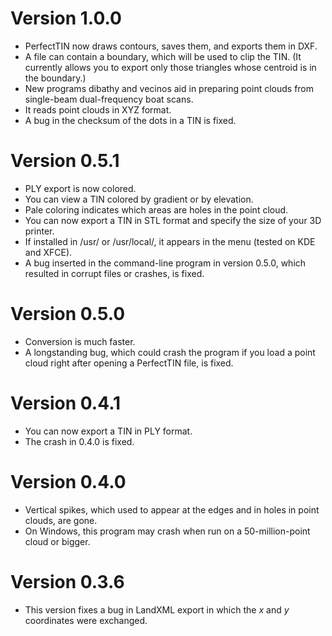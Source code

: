 # Version 1.0.0
- PerfectTIN now draws contours, saves them, and exports them in DXF.
- A file can contain a boundary, which will be used to clip the TIN. (It currently allows you to export only those triangles whose centroid is in the boundary.)
- New programs dibathy and vecinos aid in preparing point clouds from single-beam dual-frequency boat scans.
- It reads point clouds in XYZ format.
- A bug in the checksum of the dots in a TIN is fixed.

# Version 0.5.1
- PLY export is now colored.
- You can view a TIN colored by gradient or by elevation.
- Pale coloring indicates which areas are holes in the point cloud.
- You can now export a TIN in STL format and specify the size of your 3D printer.
- If installed in /usr/ or /usr/local/, it appears in the menu (tested on KDE and XFCE).
- A bug inserted in the command-line program in version 0.5.0, which resulted in corrupt files or crashes, is fixed.

# Version 0.5.0
- Conversion is much faster.
- A longstanding bug, which could crash the program if you load a point cloud right after opening a PerfectTIN file, is fixed.

# Version 0.4.1
- You can now export a TIN in PLY format.
- The crash in 0.4.0 is fixed.

# Version 0.4.0
- Vertical spikes, which used to appear at the edges and in holes in point clouds, are gone.
- On Windows, this program may crash when run on a 50-million-point cloud or bigger.

# Version 0.3.6
- This version fixes a bug in LandXML export in which the *x* and *y* coordinates were exchanged.
